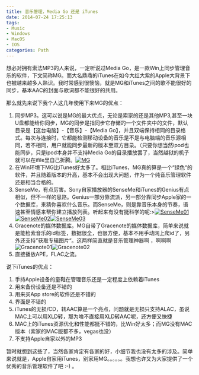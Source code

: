 ```yaml
---
title: 音乐管理，Media Go 还是 iTunes
date: 2014-07-24 17:25:13
tags:
- Music
- Windows
- MacOS
- IOS
categories: Path
---
```


想必对拥有索法MP3的人来说，一定听说过Media Go，是一款Win上同步管理音乐的软件，下文简称MG。而大名鼎鼎的iTunes在如今大红大紫的Apple大背景下也被越来越多人熟识。我时常感到很懊恼，就是MG和iTunes之间的歌不能很好的同步，基本AAC的封面与歌词都不能很好的共用。

<!--more-->

那么就先来说下我个人这几年使用下来MG的优点：

1. 同步MP3。这可以说是MG的最大优点，无论是索家的还是其他MP3,甚至一块U盘都能给你同步，MG的同步是指同步它存储的一个文件夹中的文件，默认目录是【这台电脑】-【音乐】-【Media Go】，并且双端保持相同的目录格式。每次与连接时，它都能检测移动设备的音乐是不是与电脑端的音乐源相同，若不相同，用户就能同步最新的版本至双方目录。（只要你想当然ipod也能同步，只是ipod本身并不支持Media Go的目录播放罢了，当然越狱的机子就可以在ifile里自己折腾。[![MG](http://m1.img.srcdd.com/farm5/d/2014/0903/09/5C810C6A54CE55067170FD6E3E8F4BD7_LARGE_1388_910.jpeg)](http://m1.img.srcdd.com/farm5/d/2014/0903/09/5C810C6A54CE55067170FD6E3E8F4BD7_LARGE_1388_910.jpeg)
2. 在Win环境下MG比iTunes好太多了。相比iTunes，MG真的算是一个“绿色“的软件，并且随着版本的升高，基本不会出现大问题，作为一个纯音乐管理软件还是相当合格的。
3. SenseMe，有点厉害。Sony自家播放器的SenseMe和iTunes的Genius有点相似，但不一样的思路。Genius一部分靠流派，另一部分靠同步Apple家的一个数据库，来猜你喜欢什么音乐。而SenseMe，则是靠音乐本身的节奏，语速甚至情感来帮你建立播放列表。听起来有没有挺科学的呢:&gt;[![SenseMe01](http://m1.img.srcdd.com/farm4/d/2014/0903/09/3D829CBF4FF113B7B15CF684E1E3112F_LARGE_638_668.jpeg)](http://m3.img.srcdd.com/farm5/d/2014/0903/09/30377A6CEF4047E7F49838206EAB0345_LARGE_638_669.jpeg)[![SenseMe02](http://m3.img.srcdd.com/farm5/d/2014/0903/09/30377A6CEF4047E7F49838206EAB0345_LARGE_638_669.jpeg)](http://m1.img.srcdd.com/farm4/d/2014/0903/09/3D829CBF4FF113B7B15CF684E1E3112F_LARGE_638_668.jpeg)[![SenseMe03](http://m2.img.srcdd.com/farm5/d/2014/0903/09/B9252C1FC42B75F3E3B2C952278AD503_LARGE_1387_909.jpeg)](http://m2.img.srcdd.com/farm5/d/2014/0903/09/B9252C1FC42B75F3E3B2C952278AD503_LARGE_1387_909.jpeg)
4. Gracenote的媒体数据库。MG自带了Gracenote的媒体数据库，简单来说就是能检索音乐的id标签，数据很全，也很方便，基本不用手动网上爬id了，另外还支持”获取专辑图片“。这两样简直就是音乐管理神器啊 ，啊啊啊![Gracenote01](http://m3.img.srcdd.com/farm5/d/2014/0903/09/10D25EE01AA7C7309415C7DFE709A20F_LARGE_493_175.jpeg)![Gracenote02](http://m1.img.srcdd.com/farm4/d/2014/0903/09/865E8939024B7C8939A938E34D5219D5_LARGE_1227_529.jpeg)
5. 直接播放APE，FLAC之流。

说下iTunes的优点：

1. 手持Apple设备的童鞋在管理音乐还是一定程度上依赖着iTunes
2. 用来备份设备还是不错的
3. 用来买App store的软件还是不错的
4. 界面是不错的
5. iTunes的无损/CD，转AAC算是一个亮点，问题就是无损只支持ALAC，虽说MAC上可以用<span style="color: #000000;">XLD转，那为啥不直接用XLD转AAC呢，还方便又快捷</span>
6. MAC上的iTunes资源优化和性能都挺不错的，比Win好太多；而MG没有MAC版本（索家的MAC版都不多，vegas也没）
7. 不支持Apple自家以外的MP3

暂时就想到这些了，当然各家肯定有各家的好，小细节我也没有太多的涉及。简单来说就是，Apple自家用iTunes，别家用MG。。。。。。我想也许又为大家提供了一个优秀的音乐管理软件了吧 :-) 。
